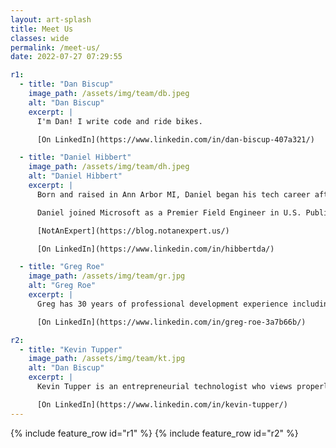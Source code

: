 ```yaml
---
layout: art-splash
title: Meet Us
classes: wide
permalink: /meet-us/
date: 2022-07-27 07:29:55

r1:
  - title: "Dan Biscup"
    image_path: /assets/img/team/db.jpeg
    alt: "Dan Biscup"
    excerpt: |
      I'm Dan! I write code and ride bikes.    

      [On LinkedIn](https://www.linkedin.com/in/dan-biscup-407a321/)

  - title: "Daniel Hibbert"
    image_path: /assets/img/team/dh.jpeg
    alt: "Daniel Hibbert"
    excerpt: |
      Born and raised in Ann Arbor MI, Daniel began his tech career after enlisting in the United States Marine Corps. Working as a computer systems specialist (4066).

      Daniel joined Microsoft as a Premier Field Engineer in U.S. Public Sector in the fall of 2010. In the past three years, Daniel transferred to the role of Cloud Solution Architect as Microsoft and shifted focus to working with federal agencies to onboard and take their first steps into the world of the Cloud.

      [NotAnExpert](https://blog.notanexpert.us/)

      [On LinkedIn](https://www.linkedin.com/in/hibbertda/)

  - title: "Greg Roe"
    image_path: /assets/img/team/gr.jpg
    alt: "Greg Roe"
    excerpt: |
      Greg has 30 years of professional development experience including 25 years at Microsoft. Most recently an App Innovation CSA in Fed Civ and before that an Application Development Consultant in Premier Services for Developers (PsfD). Greg lives in the Seattle Area  

      [On LinkedIn](https://www.linkedin.com/in/greg-roe-3a7b66b/)

r2:
  - title: "Kevin Tupper"
    image_path: /assets/img/team/kt.jpg
    alt: "Dan Biscup"
    excerpt: |
      Kevin Tupper is an entrepreneurial technologist who views properly adopted technology as an enabler for good in the world.

      [On LinkedIn](https://www.linkedin.com/in/kevin-tupper/)
---
```


{% include feature_row id="r1" %}
{% include feature_row id="r2" %}